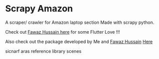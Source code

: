 # Scrapy Amazon
A scraper/ crawler for Amazon laptop section
Made with scrapy python.

Check out [Fawaz Hussain here](https://github.com/fawazhussain) for some Flutter Love !!!

Also check out the package developed by Me and [Fawaz Hussain](https://github.com/fawazhussain) [Here](https://pub.dev/packages/flutter_otp)

sicnarf aras
reference library scenes
